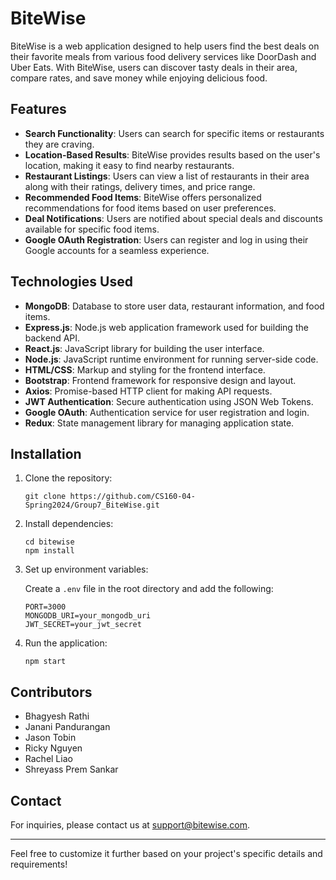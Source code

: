 # BiteWise

BiteWise is a web application designed to help users find the best deals on their favorite meals from various food delivery services like DoorDash and Uber Eats. With BiteWise, users can discover tasty deals in their area, compare rates, and save money while enjoying delicious food.

## Features

- **Search Functionality**: Users can search for specific items or restaurants they are craving.
- **Location-Based Results**: BiteWise provides results based on the user's location, making it easy to find nearby restaurants.
- **Restaurant Listings**: Users can view a list of restaurants in their area along with their ratings, delivery times, and price range.
- **Recommended Food Items**: BiteWise offers personalized recommendations for food items based on user preferences.
- **Deal Notifications**: Users are notified about special deals and discounts available for specific food items.
- **Google OAuth Registration**: Users can register and log in using their Google accounts for a seamless experience.

## Technologies Used

- **MongoDB**: Database to store user data, restaurant information, and food items.
- **Express.js**: Node.js web application framework used for building the backend API.
- **React.js**: JavaScript library for building the user interface.
- **Node.js**: JavaScript runtime environment for running server-side code.
- **HTML/CSS**: Markup and styling for the frontend interface.
- **Bootstrap**: Frontend framework for responsive design and layout.
- **Axios**: Promise-based HTTP client for making API requests.
- **JWT Authentication**: Secure authentication using JSON Web Tokens.
- **Google OAuth**: Authentication service for user registration and login.
- **Redux**: State management library for managing application state.

## Installation

1. Clone the repository:

   ```
   git clone https://github.com/CS160-04-Spring2024/Group7_BiteWise.git
   ```

2. Install dependencies:

   ```
   cd bitewise
   npm install
   ```

3. Set up environment variables:

   Create a `.env` file in the root directory and add the following:

   ```
   PORT=3000
   MONGODB_URI=your_mongodb_uri
   JWT_SECRET=your_jwt_secret
   ```

4. Run the application:

   ```
   npm start
   ```

## Contributors

- Bhagyesh Rathi
- Janani Pandurangan
- Jason Tobin 
- Ricky Nguyen
- Rachel Liao
- Shreyass Prem Sankar

## Contact

For inquiries, please contact us at support@bitewise.com.

---

Feel free to customize it further based on your project's specific details and requirements!
